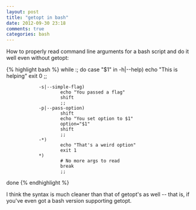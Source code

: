 ```yaml
---
layout: post
title: "getopt in bash"
date: 2012-09-30 23:18
comments: true
categories: bash
---
```


How to properly read command line arguments for a bash script and do it well even without getopt:

{% highlight bash %}
while :; do
        case "$1" in
                -h|--help)
                        echo "This is helping"
                        exit 0
                        ;;

                -s|--simple-flag)
                        echo "You passed a flag"
                        shift
                        ;;
                -p|--pass-option)
                        shift
                        echo "You set option to $1"
                        option="$1"
                        shift
                        ;;
                -*)
                        echo "That's a weird option"
                        exit 1
                *)
                        # No more args to read
                        break
                        ;;
done
{% endhighlight %}

I think the syntax is much cleaner than that of getopt's as well -- that is, if you've even got a bash version supporting getopt.
